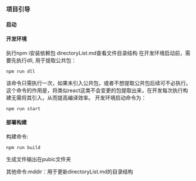 ### 项目引导
#### 启动
#### 开发环境
执行npm i安装依赖包
directoryList.md查看文件目录结构
在开发环境启动前，需要先执行dll, 用于提取公共包：
```
npm run dll 
```
该命令只需执行一次，如果未引入公共包，或者不想提取公共包后续可不必执行。
这个命令的作用是，将类似react这类不会变更的包提取出来，在开发每次执行构建无需将其引入，从而提高编译效率。
开发环境启动命令为：
```
npm run start
```
#### 部署构建
构建命令:
```
npm run build
```
生成文件输出在pubic文件夹

其他命令:mddir：用于更新directoryList.md的目录结构


